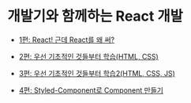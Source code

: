 # 개발기와 함께하는 React 개발

- [1편: React! 근데 React를 왜 써?](https://noguen.tistory.com/295)

- [2편: 우선 기초적인 것들부터 학습\(HTML, CSS\)](https://noguen.tistory.com/296)

- [3편: 우선 기초적인 것들부터 학습2\(HTML, CSS, JS\)](https://noguen.tistory.com/297)

- [4편: Styled-Component로 Component 만들기](https://noguen.tistory.com/300)
